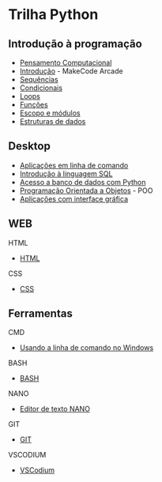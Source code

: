 # Trilha Python

## Introdução à programação

- [Pensamento Computacional](pc/README.md)
- [Introdução](intro/index.md) - MakeCode Arcade
- [Sequências](sequencias/README.md)
- [Condicionais](condicionais/README.md)
- [Loops](loops/README.md)
- [Funções](funcoes/README.md)
- [Escopo e módulos](escopo/README.md)
- [Estruturas de dados](estruturas/README.md)

## Desktop

- [Aplicações em linha de comando](aplicacoes/README.md)
- [Introdução à linguagem SQL](sql/README.md)
- [Acesso a banco de dados com Python](sqlpy/README.md)
- [Programação Orientada a Objetos](poo/README.md) - POO
- [Aplicações com interface gráfica](gui/README.md)

## WEB

HTML
- [HTML](html/README.md)

CSS
- [CSS](css/README.md)

## Ferramentas

CMD
- [Usando a linha de comando no Windows ](CLI01.md)

BASH
- [BASH](bash/README.md)

NANO
- [Editor de texto NANO](NANO-editor-de-textos.md)

GIT
- [GIT](git/README.md)

VSCODIUM
- [VSCodium](vscodium/README.md)
